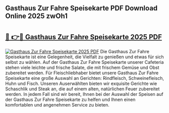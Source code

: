 ## Gasthaus Zur Fahre Speisekarte PDF Download Online 2025 zwOh1

# <h2><a href="http://gcdtiz.nevu.top/?p=Gasthaus+Zur+Fahre+Speisekarte">🔗 👉🔴 Gasthaus Zur Fahre Speisekarte 2025 PDF</a></h2>

[![Gasthaus Zur Fahre Speisekarte 2025 PDF](https://i.imgur.com/dBaPXMq.png)](http://gcdtiz.nevu.top/?p=Gasthaus+Zur+Fahre+Speisekarte)
Die Gasthaus Zur Fahre Speisekarte ist eine Gelegenheit, die Vielfalt zu genießen und etwas für sich selbst zu wählen. Auf der Gasthaus Zur Fahre Speisekarte unserer Cafeteria stehen viele leichte und frische Salate, die mit frischem Gemüse und Obst zubereitet werden. Für Fleischliebhaber bietet unsere Gasthaus Zur Fahre Speisekarte eine große Auswahl an Gerichten: Rindfleisch, Schweinefleisch, Huhn und Fisch. Unseren Auserwählten bieten wir exquisite Gerichte wie Schaschlik und Steak an, die auf einem alten, natürlichen Feuer zubereitet werden. In jedem Fall sind wir bereit, Ihnen bei der Auswahl der Speisen auf der Gasthaus Zur Fahre Speisekarte zu helfen und Ihnen einen komfortablen und angenehmen Service zu bieten.
